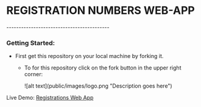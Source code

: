 <h1>REGISTRATION NUMBERS WEB-APP</h1>
------------------------------------------
<h3>Getting Started:</h3>
<ul>
	<li>First get this repository on your local machine by forking it.</li>
		<ul>
			<li>To for this repository click on the fork button in the upper right corner:</li>
			<p>![alt text](public/images/logo.png "Description goes here")</p>
		</ul>
</ul>

Live Demo: <a href="http://registrations-numbers-webapp.herokuapp.com/">Registrations Web App</a>

